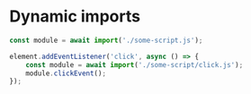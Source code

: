 # Dynamic imports

```js
const module = await import('./some-script.js');
```
```js
element.addEventListener('click', async () => {
    const module = await import('./some-script/click.js');
    module.clickEvent();
});
```
